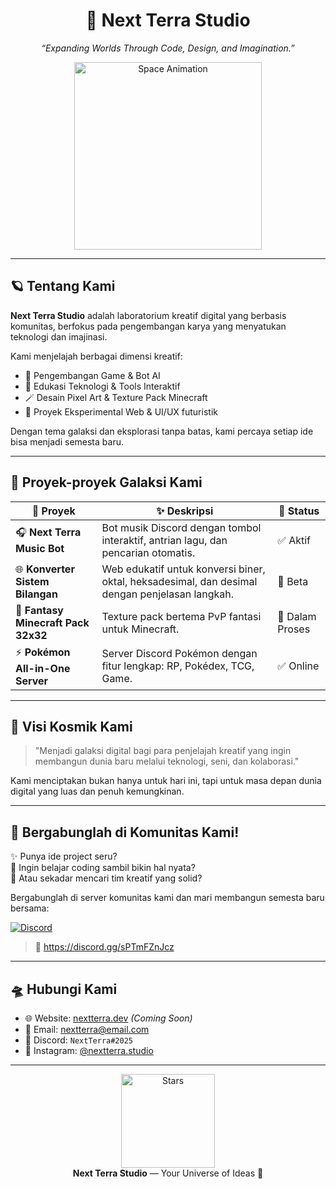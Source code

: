 <h1 align="center">
  🌌 Next Terra Studio
</h1>
<p align="center"><em>“Expanding Worlds Through Code, Design, and Imagination.”</em></p>

<p align="center">
  <img src="https://i.gifer.com/7VE.gif" alt="Space Animation" width="300"/>
</p>

---

## 🪐 Tentang Kami

**Next Terra Studio** adalah laboratorium kreatif digital yang berbasis komunitas, berfokus pada pengembangan karya yang menyatukan teknologi dan imajinasi.

Kami menjelajah berbagai dimensi kreatif:

- 🚀 Pengembangan Game & Bot AI
- 🌠 Edukasi Teknologi & Tools Interaktif
- 🪄 Desain Pixel Art & Texture Pack Minecraft
- 🧠 Proyek Eksperimental Web & UI/UX futuristik

Dengan tema galaksi dan eksplorasi tanpa batas, kami percaya setiap ide bisa menjadi semesta baru.

---

## 🌌 Proyek-proyek Galaksi Kami

| 🚧 Proyek | ✨ Deskripsi | 🚀 Status |
|----------|-------------|-----------|
| 🎧 **Next Terra Music Bot** | Bot musik Discord dengan tombol interaktif, antrian lagu, dan pencarian otomatis. | ✅ Aktif |
| 🌐 **Konverter Sistem Bilangan** | Web edukatif untuk konversi biner, oktal, heksadesimal, dan desimal dengan penjelasan langkah. | 🔧 Beta |
| 🧱 **Fantasy Minecraft Pack 32x32** | Texture pack bertema PvP fantasi untuk Minecraft. | 🎨 Dalam Proses |
| ⚡ **Pokémon All-in-One Server** | Server Discord Pokémon dengan fitur lengkap: RP, Pokédex, TCG, Game. | ✅ Online |

---

## 🌠 Visi Kosmik Kami

> "Menjadi galaksi digital bagi para penjelajah kreatif yang ingin membangun dunia baru melalui teknologi, seni, dan kolaborasi."

Kami menciptakan bukan hanya untuk hari ini, tapi untuk masa depan dunia digital yang luas dan penuh kemungkinan.

---

## 👾 Bergabunglah di Komunitas Kami!

✨ Punya ide project seru?  
🚀 Ingin belajar coding sambil bikin hal nyata?  
🌌 Atau sekadar mencari tim kreatif yang solid?

Bergabunglah di server komunitas kami dan mari membangun semesta baru bersama:

[![Discord](https://img.shields.io/discord/1245680140578041876?label=Join%20our%20Discord&logo=discord&color=7289DA)](https://discord.gg/sPTmFZnJcz)

> 🔗 https://discord.gg/sPTmFZnJcz

---

## 🛸 Hubungi Kami

- 🌐 Website: [nextterra.dev](https://nextterra.dev) _(Coming Soon)_
- 📧 Email: [nextterra@email.com](mailto:nextterra@email.com)
- 💬 Discord: `NextTerra#2025`
- 📸 Instagram: [@nextterra.studio](https://instagram.com/nextterra.studio)

---

<p align="center">
  <img src="https://i.gifer.com/3ORI.gif" alt="Stars" width="150" /><br/>
  <strong>Next Terra Studio</strong> — Your Universe of Ideas 🚀
</p>
